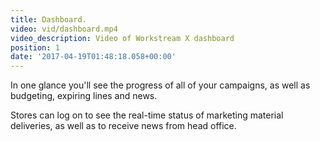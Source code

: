 ```yaml
---
title: Dashboard.
video: vid/dashboard.mp4
video_description: Video of Workstream X dashboard
position: 1
date: '2017-04-19T01:48:18.058+00:00'
---
```

In one glance you'll see the progress of all of your campaigns, as well as budgeting, expiring lines and news.

Stores can log on to see the real-time status of marketing material deliveries, as well as to receive news from head office.
